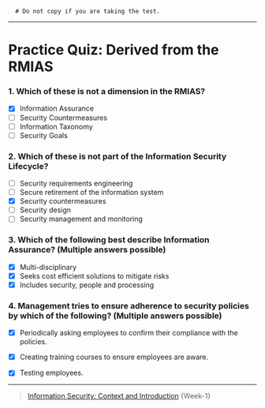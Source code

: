 ```
  # Do not copy if you are taking the test.
```
--- 

# Practice Quiz: Derived from the RMIAS



### 1. Which of these is not a dimension in the RMIAS?
- [x] Information Assurance
- [ ] Security Countermeasures
- [ ] Information Taxonomy
- [ ] Security Goals

### 2. Which of these is not part of the Information Security Lifecycle?
- [ ] Security requirements engineering
- [ ] Secure retirement of the information system
- [x] Security countermeasures
- [ ] Security design
- [ ] Security management and monitoring

### 3. Which of the following best describe Information Assurance? (Multiple answers possible)
- [x] Multi-disciplinary 
- [x] Seeks cost efficient solutions to mitigate risks 
- [x] Includes security, people and processing 

### 4. Management tries to ensure adherence to security policies by which of the following? (Multiple answers possible)
- [x] Periodically asking employees to confirm their compliance with the policies. 
- [x] Creating training courses to ensure employees are aware.
- [x] Testing employees. 


--- 
> [Information Security: Context and Introduction](https://www.coursera.org/learn/information-security-data/) {Week-1}

